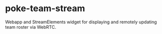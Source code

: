 # poke-team-stream

Webapp and StreamElements widget for displaying and remotely updating team roster via WebRTC.
